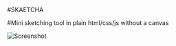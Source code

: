  
#SKAETCHA

#Mini sketching tool in plain html/css/js without a canvas

![Screenshot](/Frontend/screenshots/screenshot.PNG?raw=true "Screenshot")